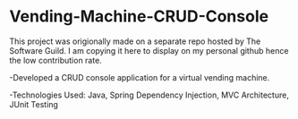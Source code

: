 # Vending-Machine-CRUD-Console

This project was origionally made on a separate repo hosted by The Software Guild. I am copying it here to display on my personal github hence the low contribution rate.

-Developed a CRUD console application for a virtual vending machine.

-Technologies Used: Java, Spring Dependency Injection, MVC Architecture, JUnit Testing
